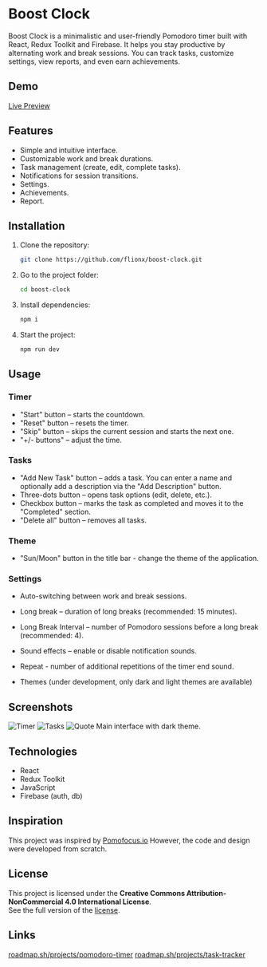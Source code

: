 # Boost Clock

Boost Clock is a minimalistic and user-friendly Pomodoro timer built with React, Redux Toolkit and Firebase. It helps you stay productive by alternating work and break sessions. You can track tasks, customize settings, view reports, and even earn achievements.

##  Demo

[Live Preview](https://boost-clock.vercel.app/)

## Features

- Simple and intuitive interface.
- Customizable work and break durations.
- Task management (create, edit, complete tasks).
- Notifications for session transitions.
- Settings.
- Achievements. 
- Report.

## Installation

1. Clone the repository:
   ```bash
   git clone https://github.com/flionx/boost-clock.git
   ```
2. Go to the project folder:
   ```bash
   cd boost-clock
   ```
3. Install dependencies:
   ```bash
   npm i
   ```
4. Start the project:
   ```bash
   npm run dev
   ```

## Usage

### Timer
- "Start" button – starts the countdown.
- "Reset" button – resets the timer.
- "Skip" button – skips the current session and starts the next one.
- "+/- buttons" – adjust the time.
  
### Tasks
- "Add New Task" button – adds a task. You can enter a name and optionally add a description via the "Add Description" button.
- Three-dots button – opens task options (edit, delete, etc.).
- Checkbox button – marks the task as completed and moves it to the "Completed" section.
- "Delete all" button – removes all tasks.
  
### Theme
- "Sun/Moon" button in the title bar - change the theme of the application.

### Settings
- Auto-switching between work and break sessions.
- Long break – duration of long breaks (recommended: 15 minutes).
- Long Break Interval – number of Pomodoro sessions before a long break (recommended: 4).

- Sound effects – enable or disable notification sounds.
- Repeat - number of additional repetitions of the timer end sound.

- Themes (under development, only dark and light themes are available)

## Screenshots
![Timer](https://github.com/user-attachments/assets/4beb12a6-dc16-43ef-909d-88df1688d9b7)
![Tasks](https://github.com/user-attachments/assets/36d18f45-074a-40e3-9cb4-863d612035c8)
![Quote](https://github.com/user-attachments/assets/b72fa655-f134-4c6f-9ac0-3a9b5f9a4121)
Main interface with dark theme.

## Technologies

- React
- Redux Toolkit
- JavaScript
- Firebase (auth, db)

## Inspiration  

This project was inspired by [Pomofocus.io](https://pomofocus.io)
However, the code and design were developed from scratch.

## License  

This project is licensed under the **Creative Commons Attribution-NonCommercial 4.0 International License**.   
See the full version of the [license](LICENSE).

## Links

[roadmap.sh/projects/pomodoro-timer](https://roadmap.sh/projects/pomodoro-timer)
[roadmap.sh/projects/task-tracker](https://roadmap.sh/projects/task-tracker-js)
